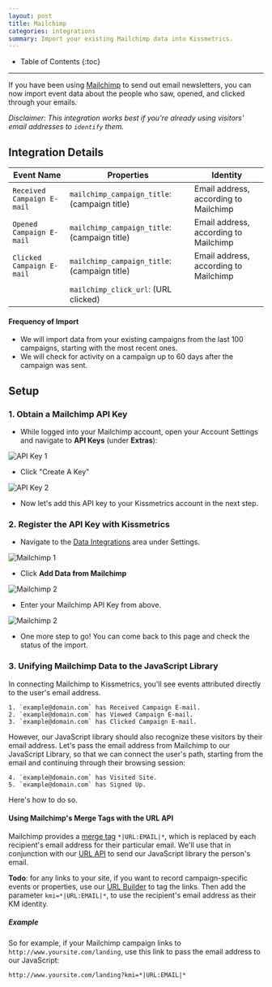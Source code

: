 ```yaml
---
layout: post
title: Mailchimp
categories: integrations
summary: Import your existing Mailchimp data into Kissmetrics.
---
```

* Table of Contents
{:toc}
* * *

If you have been using [Mailchimp][mailchimp] to send out email newsletters, you can now import event data about the people who saw, opened, and clicked through your emails.

*Disclaimer: This integration works best if you're already using visitors' email addresses to `identify` them.*

## Integration Details

Event Name | Properties | Identity
-----------| ---------- | --------
`Received Campaign E-mail` | `mailchimp_campaign_title`: (campaign title) | Email address, according to Mailchimp
`Opened Campaign E-mail` | `mailchimp_campaign_title`: (campaign title) | Email address, according to Mailchimp
`Clicked Campaign E-mail` | `mailchimp_campaign_title`: (campaign title)  | Email address, according to Mailchimp
                          | `mailchimp_click_url`: (URL clicked)


#### Frequency of Import

* We will import data from your existing campaigns from the last 100 campaigns, starting with the most recent ones.
* We will check for activity on a campaign up to 60 days after the campaign was sent.

## Setup


### 1. Obtain a Mailchimp API Key

* While logged into your Mailchimp account, open your Account Settings and navigate to **API Keys** (under **Extras**):

![API Key 1][sskey1]

* Click "Create A Key"

![API Key 2][sskey2]

* Now let's add this API key to your Kissmetrics account in the next step.

### 2. Register the API Key with Kissmetrics

* Navigate to the [Data Integrations][external-data] area under Settings.

![Mailchimp 1][ssmc1]

* Click **Add Data from Mailchimp**

![Mailchimp 2][ssmc2]

* Enter your Mailchimp API Key from above.

![Mailchimp 2][ssmc3]

* One more step to go! You can come back to this page and check the status of the import.

### 3. Unifying Mailchimp Data to the JavaScript Library

In connecting Mailchimp to Kissmetrics, you'll see events attributed directly to the user's email address.

    1. `example@domain.com` has Received Campaign E-mail.
    2. `example@domain.com` has Viewed Campaign E-mail.
    3. `example@domain.com` has Clicked Campaign E-mail.

However, our JavaScript library should also recognize these visitors by their email address. Let's pass the email address from Mailchimp to our JavaScript Library, so that we can connect the user's path, starting from the email and continuing through their browsing session:

    4. `example@domain.com` has Visited Site.
    5. `example@domain.com` has Signed Up.

Here's how to do so.

#### Using Mailchimp's Merge Tags with the URL API

Mailchimp provides a [merge tag][merge-tag] `*|URL:EMAIL|*`, which is replaced by each recipient's email address for their particular email. We'll use that in conjunction with our [URL API][url] to send our JavaScript library the person's email.

**Todo**: for any links to your site, if you want to record campaign-specific events or properties, use our [URL Builder][url-builder] to tag the links. Then add the parameter `kmi=*|URL:EMAIL|*`, to use the recipient's email address as their KM identity.

##### Example

So for example, if your Mailchimp campaign links to `http://www.yoursite.com/landing`, use this link to pass the email address to our JavaScript:

    http://www.yoursite.com/landing?kmi=*|URL:EMAIL|*

[mailchimp]: http://mailchimp.com/
[external-data]: https://app.kissmetrics.com/external_data
[merge-tag]: http://kb.mailchimp.com/article/all-the-merge-tags-cheatsheet

[url]: /apis/url
[url-builder]: /apis/url#url-builder

[sskey1]: https://s3.amazonaws.com/kissmetrics-support-files/assets/integrations/mailchimp/01-api-key.png
[sskey2]: https://s3.amazonaws.com/kissmetrics-support-files/assets/integrations/mailchimp/02-api-key.png
[ssmc1]: https://s3.amazonaws.com/kissmetrics-support-files/assets/integrations/mailchimp/01-mailchimp.png
[ssmc2]: https://s3.amazonaws.com/kissmetrics-support-files/assets/integrations/mailchimp/02-mailchimp.png
[ssmc3]: https://s3.amazonaws.com/kissmetrics-support-files/assets/integrations/mailchimp/03-mailchimp.png
